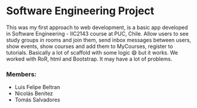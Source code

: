 
# Software Engineering Project
This was my first approach to web development, is a basic app developed in Software Engineering - IIC2143 course at PUC, Chile.
Allow users to see study groups in rooms and join them, send inbox messages between users, show events, show courses and add them to MyCourses, register to tutorials. Basically a lot of scaffold with some logic :smile: but it works. 
We worked with RoR, html and Bootstrap. It may have a lot of problems.

### Members:
* Luis Felipe Beltran
* Nicolás Benítez
* Tomás Salvadores
